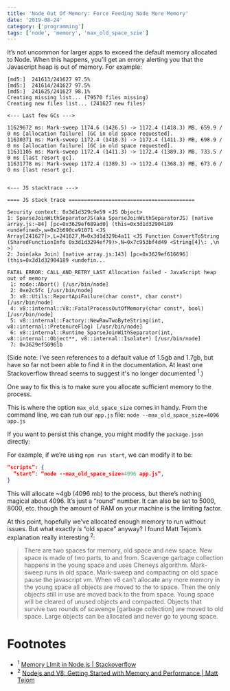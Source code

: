 ```yaml
---
title: 'Node Out Of Memory: Force Feeding Node More Memory'
date: '2019-08-24'
category: ['programming']
tags: ['node', 'memory', 'max_old_space_szie']
---
```


It’s not uncommon for larger apps to exceed the default memory allocated to Node. When this happens, you'll get an errory alerting you that the Javascript heap is out of memory. For example:

```shell
[md5:]  241613/241627 97.5%
[md5:]  241614/241627 97.5%
[md5:]  241625/241627 98.1%
Creating missing list... (79570 files missing)
Creating new files list... (241627 new files)

<--- Last few GCs --->

11629672 ms: Mark-sweep 1174.6 (1426.5) -> 1172.4 (1418.3) MB, 659.9 / 0 ms [allocation failure] [GC in old space requested].
11630371 ms: Mark-sweep 1172.4 (1418.3) -> 1172.4 (1411.3) MB, 698.9 / 0 ms [allocation failure] [GC in old space requested].
11631105 ms: Mark-sweep 1172.4 (1411.3) -> 1172.4 (1389.3) MB, 733.5 / 0 ms [last resort gc].
11631778 ms: Mark-sweep 1172.4 (1389.3) -> 1172.4 (1368.3) MB, 673.6 / 0 ms [last resort gc].


<--- JS stacktrace --->

==== JS stack trace =========================================

Security context: 0x3d1d329c9e59 <JS Object>
1: SparseJoinWithSeparatorJS(aka SparseJoinWithSeparatorJS) [native array.js:~84] [pc=0x3629ef689ad0] (this=0x3d1d32904189 <undefined>,w=0x2b690ce91071 <JS Array[241627]>,L=241627,M=0x3d1d329b4a11 <JS Function ConvertToString (SharedFunctionInfo 0x3d1d3294ef79)>,N=0x7c953bf4d49 <String[4]\: ,\n  >)
2: Join(aka Join) [native array.js:143] [pc=0x3629ef616696] (this=0x3d1d32904189 <undefin...

FATAL ERROR: CALL_AND_RETRY_LAST Allocation failed - JavaScript heap out of memory
 1: node::Abort() [/usr/bin/node]
 2: 0xe2c5fc [/usr/bin/node]
 3: v8::Utils::ReportApiFailure(char const*, char const*) [/usr/bin/node]
 4: v8::internal::V8::FatalProcessOutOfMemory(char const*, bool) [/usr/bin/node]
 5: v8::internal::Factory::NewRawTwoByteString(int, v8::internal::PretenureFlag) [/usr/bin/node]
 6: v8::internal::Runtime_SparseJoinWithSeparator(int, v8::internal::Object**, v8::internal::Isolate*) [/usr/bin/node]
 7: 0x3629ef50961b
```

(Side note: I’ve seen references to a default value of 1.5gb and 1.7gb, but have so far not been able to find it in the documentation. At least one Stackoverflow thread seems to suggest it's no longer documented <sup>1</sup>.)

One way to fix this is to make sure you allocate sufficient memory to the process.

This is where the option `max_old_space_size` comes in handy. From the command line, we can run our `app.js` file: `node --max_old_space_size=4096 app.js`

If you want to persist this change, you might modify the `package.json` directly:

For example, if we’re using `npm run start`, we can modify it to be:
```json
“scripts”: {
  “start”: “node --max_old_space_size=4096 app.js”,
}
```

This will allocate ~4gb (4096 mb) to the process, but there’s nothing magical about 4096. It’s just a “round” number. It can also be set to 5000, 8000, etc. though the amount of RAM on your machine is the limiting factor.

At this point, hopefully we’ve allocated enough memory to run without issues. But what exactly _is_ “old space” anyway? I found
Matt Tejom’s explanation really interesting <sup>2</sup>:
> There are two spaces for memory, old space and new space. New space is made of two parts, to and from. Scavenge garbage collection happens in the young space and uses Cheneys algorithm. Mark-sweep runs in old space. Mark-sweep and compacting on old space pause the javascript vm. When v8 can’t allocate any more memory in the young space all objects are moved to the to space. Then the only objects still in use are moved back to the from space. Young space will be cleared of unused objects and compacted. Objects that survive two rounds of scavenge [garbage collection] are moved to old space. Large objects can be allocated and never go to young space.

# Footnotes
* <sup>1</sup> [Memory LImit in Node.js | Stackoverflow](https://stackoverflow.com/questions/7193959/memory-limit-in-node-js-and-chrome-v8)
* <sup>2</sup> [Nodejs and V8: Getting Started with Memory and Performance | Matt Tejom](https://tejom.github.io/general/nodejs/v8/debugging/2017/01/16/nodejs-and-v8.html)

